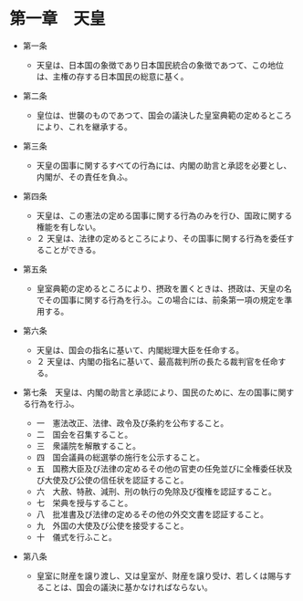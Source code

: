 # 第一章　天皇

- 第一条
    - 天皇は、日本国の象徴であり日本国民統合の象徴であつて、この地位は、主権の存する日本国民の総意に基く。

- 第二条
    - 皇位は、世襲のものであつて、国会の議決した皇室典範の定めるところにより、これを継承する。

- 第三条
    - 天皇の国事に関するすべての行為には、内閣の助言と承認を必要とし、内閣が、その責任を負ふ。

- 第四条
    - 天皇は、この憲法の定める国事に関する行為のみを行ひ、国政に関する権能を有しない。
    - ２ 天皇は、法律の定めるところにより、その国事に関する行為を委任することができる。

- 第五条
    - 皇室典範の定めるところにより、摂政を置くときは、摂政は、天皇の名でその国事に関する行為を行ふ。この場合には、前条第一項の規定を準用する。

- 第六条
    - 天皇は、国会の指名に基いて、内閣総理大臣を任命する。
    - ２ 天皇は、内閣の指名に基いて、最高裁判所の長たる裁判官を任命する。

- 第七条　天皇は、内閣の助言と承認により、国民のために、左の国事に関する行為を行ふ。
    - 一　憲法改正、法律、政令及び条約を公布すること。
    - 二　国会を召集すること。
    - 三　衆議院を解散すること。
    - 四　国会議員の総選挙の施行を公示すること。
    - 五　国務大臣及び法律の定めるその他の官吏の任免並びに全権委任状及び大使及び公使の信任状を認証すること。
    - 六　大赦、特赦、減刑、刑の執行の免除及び復権を認証すること。
    - 七　栄典を授与すること。
    - 八　批准書及び法律の定めるその他の外交文書を認証すること。
    - 九　外国の大使及び公使を接受すること。
    - 十　儀式を行ふこと。

- 第八条
    - 皇室に財産を譲り渡し、又は皇室が、財産を譲り受け、若しくは賜与することは、国会の議決に基かなければならない。
